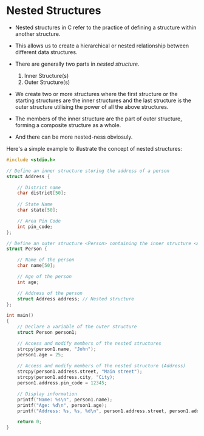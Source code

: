 # Nested Structures

* Nested structures in C refer to the practice of defining a structure within another structure. 

* This allows us to create a hierarchical or nested relationship between different data structures. 

* There are generally two parts in *nested structure*. 
    01. Inner Structure(s)
    02. Outer Structure(s)

* We create two or more structures where the first structure or the starting structures are the inner structures and the last structure is the outer structure utilising the power of all the above structures.

* The members of the inner structure are the part of outer structure, forming a composite structure as a whole.

* And there can be more nested-ness obviosuly.

Here's a simple example to illustrate the concept of nested structures:

```c
#include <stdio.h>

// Define an inner structure storing the address of a person
struct Address {

    // District name
    char district[50];
    
    // State Name
    char state[50];

    // Area Pin Code
    int pin_code;
};

// Define an outer structure <Person> containing the inner structure <Address> to utilise the members of it.
struct Person {

    // Name of the person
    char name[50];

    // Age of the person
    int age;

    // Address of the person
    struct Address address; // Nested structure
};

int main() 
{
    // Declare a variable of the outer structure
    struct Person person1;

    // Access and modify members of the nested structures
    strcpy(person1.name, "John");
    person1.age = 25;
    
    // Access and modify members of the nested structure (Address)
    strcpy(person1.address.street, "Main street");
    strcpy(person1.address.city, "City);
    person1.address.pin_code = 12345;

    // Display information
    printf("Name: %s\n", person1.name);
    printf("Age: %d\n", person1.age);
    printf("Address: %s, %s, %d\n", person1.address.street, person1.address.city, person1.address.pin_code);

    return 0;
}
```